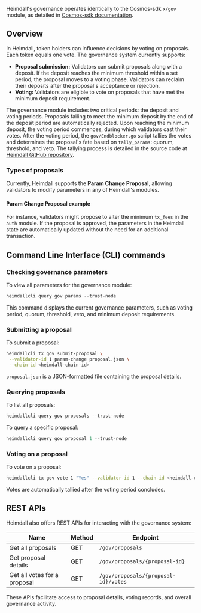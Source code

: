 Heimdall's governance operates identically to the Cosmos-sdk `x/gov` module, as detailed in [Cosmos-sdk documentation](https://docs.cosmos.network/main/build/modules/gov).

## Overview

In Heimdall, token holders can influence decisions by voting on proposals. Each token equals one vote. The governance system currently supports:

- **Proposal submission:** Validators can submit proposals along with a deposit. If the deposit reaches the minimum threshold within a set period, the proposal moves to a voting phase. Validators can reclaim their deposits after the proposal's acceptance or rejection.
- **Voting:** Validators are eligible to vote on proposals that have met the minimum deposit requirement.

The governance module includes two critical periods: the deposit and voting periods. Proposals failing to meet the minimum deposit by the end of the deposit period are automatically rejected. Upon reaching the minimum deposit, the voting period commences, during which validators cast their votes. After the voting period, the `gov/Endblocker.go` script tallies the votes and determines the proposal's fate based on `tally_params`: quorum, threshold, and veto. The tallying process is detailed in the source code at [Heimdall GitHub repository](https://github.com/maticnetwork/heimdall/blob/develop/gov/endblocker.go).

### Types of proposals

Currently, Heimdall supports the **Param Change Proposal**, allowing validators to modify parameters in any of Heimdall's modules.

#### Param Change Proposal example

For instance, validators might propose to alter the minimum `tx_fees` in the `auth` module. If the proposal is approved, the parameters in the Heimdall state are automatically updated without the need for an additional transaction.

## Command Line Interface (CLI) commands

### Checking governance parameters

To view all parameters for the governance module:

```go
heimdallcli query gov params --trust-node
```

This command displays the current governance parameters, such as voting period, quorum, threshold, veto, and minimum deposit requirements.

### Submitting a proposal

To submit a proposal:

```bash
heimdallcli tx gov submit-proposal \
 --validator-id 1 param-change proposal.json \
 --chain-id <heimdall-chain-id>
```

`proposal.json` is a JSON-formatted file containing the proposal details.

### Querying proposals

To list all proposals:

```go
heimdallcli query gov proposals --trust-node
```

To query a specific proposal:

```go
heimdallcli query gov proposal 1 --trust-node
```

### Voting on a proposal

To vote on a proposal:

```bash
heimdallcli tx gov vote 1 "Yes" --validator-id 1 --chain-id <heimdall-chain-id>
```

Votes are automatically tallied after the voting period concludes.

## REST APIs

Heimdall also offers REST APIs for interacting with the governance system:

| Name | Method | Endpoint |
| ---- | ------ | -------- |
| Get all proposals | GET | `/gov/proposals` |
| Get proposal details | GET | `/gov/proposals/{proposal-id}` |
| Get all votes for a proposal | GET | `/gov/proposals/{proposal-id}/votes` |

These APIs facilitate access to proposal details, voting records, and overall governance activity.
